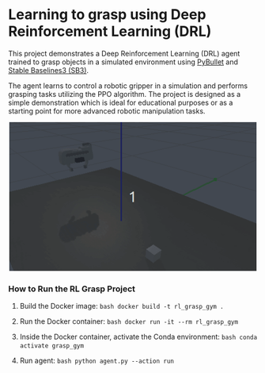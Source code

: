 # Learning to grasp using Deep Reinforcement Learning (DRL)

This project demonstrates a Deep Reinforcement Learning (DRL) agent trained to grasp objects in a simulated environment using [PyBullet](https://pybullet.org/) and [Stable Baselines3 (SB3)](https://stable-baselines3.readthedocs.io/).

The agent learns to control a robotic gripper in a simulation and performs grasping tasks utilizing the PPO algorithm. 
The project is designed as a simple demonstration which is ideal for educational purposes or as a starting point for more advanced robotic manipulation tasks.

<div align="center">
  <img src="assets/demo.gif" width="500" height="300" />
</div>

### How to Run the RL Grasp Project


1. Build the Docker image: ```bash docker build -t rl_grasp_gym . ```

2. Run the Docker container: ```bash docker run -it --rm rl_grasp_gym```
4. Inside the Docker container, activate the Conda environment: ```bash conda activate grasp_gym```
5. Run agent: ```bash python agent.py --action run ```





